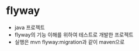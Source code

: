 # flyway

 - java 프로젝트
 - flyway의 기능 이해를 위하여 테스트로 개발한 프로젝트
 - 실행은 mvn flyway:migration과 같이 maven으로 
